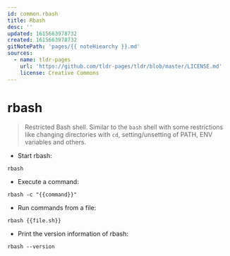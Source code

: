 ```yaml
---
id: common.rbash
title: Rbash
desc: ''
updated: 1615663978732
created: 1615663978732
gitNotePath: 'pages/{{ noteHiearchy }}.md'
sources:
  - name: tldr-pages
    url: 'https://github.com/tldr-pages/tldr/blob/master/LICENSE.md'
    license: Creative Commons
---
```

# rbash

> Restricted Bash shell.
> Similar to the `bash` shell with some restrictions like changing directories with `cd`, setting/unsetting of PATH, ENV variables and others.

- Start rbash:

`rbash`

- Execute a command:

`rbash -c "{{command}}"`

- Run commands from a file:

`rbash {{file.sh}}`

- Print the version information of rbash:

`rbash --version`

